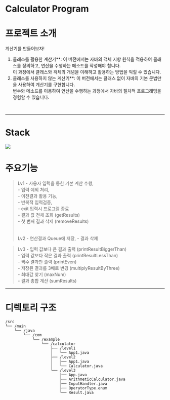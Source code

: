 # Calculator Program

# 프로젝트 소개  
 계산기를 만들어보자!<br>
1. 클래스를 활용한 계산기**: 이 버전에서는 자바의 객체 지향 원칙을 적용하여 클래스를 정의하고, 연산을 수행하는 메소드를 작성해야 합니다.<br>이 과정에서 클래스와 객체의 개념을 이해하고 활용하는 방법을 익힐 수 있습니다.
2. 클래스를 사용하지 않는 계산기**: 이 버전에서는 클래스 없이 자바의 기본 문법만을 사용하여 계산기를 구현합니다.<br>
 변수와 메소드를 이용하여 연산을 수행하는 과정에서 자바의 절차적 프로그래밍을 경험할 수 있습니다.

<br>
<hr/>

# Stack
<img src="https://img.shields.io/badge/java-007396?style=for-the-badge&logo=OpenJDK&logoColor=white">


# 주요기능  

> Lv1    - 사용자 입력을 통한 기본 계산 수행,<br>
         - 입력 예외 처리,<br>
         - 이전결과 활용 기능,<br>
         - 반복적 입력검증, <br>
         - exit 입력시 프로그램 종료<br>
         - 결과 값 전체 조회 (getResults)<br>
         - 첫 번째 결과 삭제 (removeResults)<br>
      <br>
      <br>
 > Lv2   - 연산결과 Queue<Integer>에 저장,
         - 결과 삭제 <br>

 > Lv3   - 입력 값보다 큰 결과 출력 (printResultBiggerThan)<br>
         - 입력 값보다 작은 결과 출력 (printResultLessThan)<br>
         - 짝수 결과만 출력 (printEven)<br>
         - 저장된 결과를 3배로 변경 (multiplyResultByThree)<br>
         - 최대값 찾기 (maxNum)<br>
         - 결과 총합 계산 (sumResults)<br>

<hr/>


# 디렉토리 구조
```
/src
└── /main
    └── /java
        └── /com
            └── /example
                └── /calculator
                    ├── /level1
                    │   └── App1.java
                    ├── /level2
                    │   ├── App1.java
                    │   └── Calculator.java
                    └── /level3
                        ├── App.java
                        ├── ArithmeticCalculator.java
                        ├── InputHandler.java
                        ├── OperatorType.enum
                        └── Result.java
```
